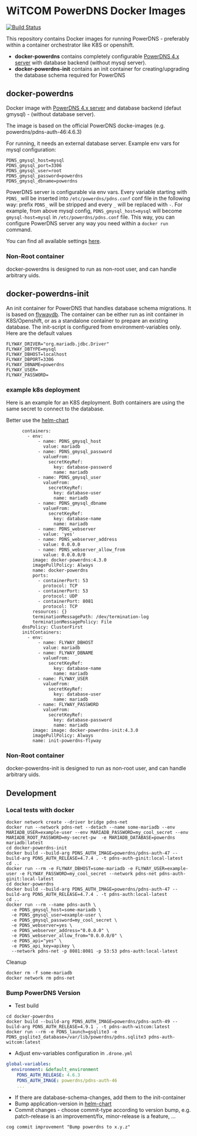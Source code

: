 # WiTCOM PowerDNS Docker Images

[![Build Status](https://drone-gh-01.witcom.services/api/badges/witcom-gmbh/witcom-docker-powerdns/status.svg?ref=refs/heads/main)](https://drone-gh-01.witcom.services/witcom-gmbh/witcom-docker-powerdns)

This repository contains Docker images for running PowerDNS - preferably within a container orchestrator like K8S or openshift.

 - **docker-powerdns** contains completely configurable [PowerDNS 4.x server](https://www.powerdns.com/) with database backend (without mysql server).
 - **docker-powerdns-init** contains an init container for creating/upgrading the database schema required for PowerDNS 

## docker-powerdns
Docker image with [PowerDNS 4.x server](https://www.powerdns.com/) and database backend (defaut gmysql) - (without database server).

The image is based on the official PowerDNS docke-images (e.g. powerdns/pdns-auth-46:4.6.3)

For running, it needs an external database server. Example env vars for mysql configuration:
```
PDNS_gmysql_host=mysql
PDNS_gmysql_port=3306
PDNS_gmysql_user=root
PDNS_gmysql_password=powerdns
PDNS_gmysql_dbname=powerdns
```
PowerDNS server is configurable via env vars. Every variable starting with `PDNS_` will be inserted into `/etc/powerdns/pdns.conf` conf file in the following way: prefix `PDNS_` will be stripped and every `_` will be replaced with `-`. For example, from above mysql config, `PDNS_gmysql_host=mysql` will become `gmysql-host=mysql` in `/etc/powerdns/pdns.conf` file. This way, you can configure PowerDNS server any way you need within a `docker run` command.

You can find all available settings [here](https://doc.powerdns.com/md/authoritative/).

### Non-Root container
docker-powerdns is designed to run as non-root user, and can handle arbitrary uids.

## docker-powerdns-init
An init container for PowerDNS that handles database schema migrations. It is based on [flywaydb](https://flywaydb.org/).
The container can be either run as init container in K8S/Openshift, or as a standalone container to prepare an existing database.
The init-script is configured from environment-variables only. Here are the default values

```
FLYWAY_DRIVER="org.mariadb.jdbc.Driver"
FLYWAY_DBTYPE=mysql
FLYWAY_DBHOST=localhost
FLYWAY_DBPORT=3306
FLYWAY_DBNAME=powerdns
FLYWAY_USER=
FLYWAY_PASSWORD=
```

### example k8s deployment
Here is an example for an K8S deployment. Both containers are using the same secret to connect to the database. 

Better use the [helm-chart](charts/powerdns-pdns/README.md)

```
      containers:
        - env:
            - name: PDNS_gmysql_host
              value: mariadb
            - name: PDNS_gmysql_password
              valueFrom:
                secretKeyRef:
                  key: database-password
                  name: mariadb
            - name: PDNS_gmysql_user
              valueFrom:
                secretKeyRef:
                  key: database-user
                  name: mariadb
            - name: PDNS_gmysql_dbname
              valueFrom:
                secretKeyRef:
                  key: database-name
                  name: mariadb
            - name: PDNS_webserver
              value: 'yes'
            - name: PDNS_webserver_address
              value: 0.0.0.0
            - name: PDNS_webserver_allow_from
              value: 0.0.0.0/0
          image: docker-powerdns:4.3.0
          imagePullPolicy: Always
          name: docker-powerdns
          ports:
            - containerPort: 53
              protocol: TCP
            - containerPort: 53
              protocol: UDP
            - containerPort: 8081
              protocol: TCP
          resources: {}
          terminationMessagePath: /dev/termination-log
          terminationMessagePolicy: File
      dnsPolicy: ClusterFirst
      initContainers:
        - env:
            - name: FLYWAY_DBHOST
              value: mariadb
            - name: FLYWAY_DBNAME
              valueFrom:
                secretKeyRef:
                  key: database-name
                  name: mariadb
            - name: FLYWAY_USER
              valueFrom:
                secretKeyRef:
                  key: database-user
                  name: mariadb
            - name: FLYWAY_PASSWORD
              valueFrom:
                secretKeyRef:
                  key: database-password
                  name: mariadb
          image: image: docker-powerdns-init:4.3.0
          imagePullPolicy: Always
          name: init-powerdns-flyway
```
### Non-Root container
docker-powerdns-init is designed to run as non-root user, and can handle arbitrary uids.

## Development

### Local tests with docker

```console
docker network create --driver bridge pdns-net
docker run --network pdns-net --detach --name some-mariadb --env MARIADB_USER=example-user --env MARIADB_PASSWORD=my_cool_secret --env MARIADB_ROOT_PASSWORD=my-secret-pw  -e MARIADB_DATABASE=powerdns  mariadb:latest
cd docker-powerdns-init
docker build --build-arg PDNS_AUTH_IMAGE=powerdns/pdns-auth-47 --build-arg PDNS_AUTH_RELEASE=4.7.4 . -t pdns-auth-ginit:local-latest
cd ..
docker run --rm -e FLYWAY_DBHOST=some-mariadb -e FLYWAY_USER=example-user -e FLYWAY_PASSWORD=my_cool_secret --network pdns-net pdns-auth-ginit:local-latest
cd docker-powerdns
docker build --build-arg PDNS_AUTH_IMAGE=powerdns/pdns-auth-47 --build-arg PDNS_AUTH_RELEASE=4.7.4 . -t pdns-auth:local-latest
cd ..
docker run --rm --name pdns-auth \
  -e PDNS_gmysql_host=some-mariadb \
  -e PDNS_gmysql_user=example-user \
  -e PDNS_gmysql_password=my_cool_secret \
  -e PDNS_webserver=yes \
  -e PDNS_webserver_address="0.0.0.0" \
  -e PDNS_webserver_allow_from="0.0.0.0/0" \
  -e PDNS_api="yes" \
  -e PDNS_api_key=apikey \
  --network pdns-net -p 8081:8081 -p 53:53 pdns-auth:local-latest
```

Cleanup

```console
docker rm -f some-mariadb
docker network rm pdns-net
```

### Bump PowerDNS Version

* Test build 

```console
cd docker-powerdns
docker build --build-arg PDNS_AUTH_IMAGE=powerdns/pdns-auth-49 --build-arg PDNS_AUTH_RELEASE=4.9.1 . -t pdns-auth-witcom:latest
docker run --rm -e PDNS_launch=gsqlite3 -e PDNS_gsqlite3_database=/var/lib/powerdns/pdns.sqlite3 pdns-auth-witcom:latest
```

* Adjust env-variables configuration in `.drone.yml`

```yaml
global-variables:
  environment: &default_environment
    PDNS_AUTH_RELEASE: 4.6.3
    PDNS_AUTH_IMAGE: powerdns/pdns-auth-46
    ...
```

* If there are database-schema-changes, add them to the init-container
* Bump application-version in [helm-chart](charts/powerdns-pdns/Chart.yaml)
* Commit changes - choose commit-type according to version bump, e.g. patch-release is an improvement/fix, minor-release is a feature, ...

```console
cog commit improvement "Bump powerdns to x.y.z"
```
